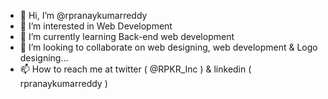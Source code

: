 - 👋 Hi, I’m @rpranaykumarreddy
- 👀 I’m interested in Web Development
- 🌱 I’m currently learning Back-end web development
- 💞️ I’m looking to collaborate on web designing, web development & Logo designing...
- 📫 How to reach me at twitter ( @RPKR_Inc ) & linkedin ( rpranaykumarreddy )

<!---
rpranaykumarreddy/rpranaykumarreddy is a ✨ special ✨ repository because its `README.md` (this file) appears on your GitHub profile.
You can click the Preview link to take a look at your changes.
--->
